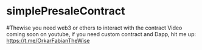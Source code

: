 # simplePresaleContract
#Thewise
you need web3 or ethers to interact with the contract
Video coming soon on youtube,
if you need custom contract and Dapp, hit me up: https://t.me/OrkarFabianTheWise
